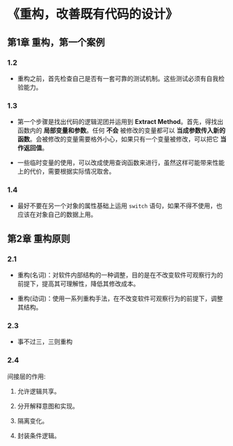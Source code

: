 # 《重构，改善既有代码的设计》

## 第1章 重构，第一个案例

### 1.2

* 重构之前，首先检查自己是否有一套可靠的测试机制。这些测试必须有自我检验能力。

### 1.3

* 第一个步骤是找出代码的逻辑泥团并运用到 **Extract Method**。首先，得找出函数内的 **局部变量和参数**。任何 **不会** 被修改的变量都可以 **当成参数传入新的函数**。会被修改的变量需要格外小心，如果只有一个变量被修改，可以把它 **当作返回值**。

* 一些临时变量的使用，可以改成使用查询函数来进行，虽然这样可能带来性能上的代价，需要根据实际情况取舍。

### 1.4

* 最好不要在另一个对象的属性基础上运用 `switch` 语句，如果不得不使用，也应该在对象自己的数据上用。

## 第2章 重构原则

### 2.1

* 重构(名词)：对软件内部结构的一种调整，目的是在不改变软件可观察行为的前提下，提高其可理解性，降低其修改成本。

* 重构(动词)：使用一系列重构手法，在不改变软件可观察行为的前提下，调整其结构。

### 2.3

* 事不过三，三则重构

### 2.4

间接层的作用:

1. 允许逻辑共享。

2. 分开解释意图和实现。

3. 隔离变化。

4. 封装条件逻辑。